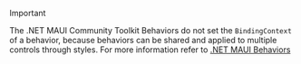> [!IMPORTANT]
> The .NET MAUI Community Toolkit Behaviors do not set the `BindingContext` of a behavior, because behaviors can be shared and applied to multiple controls through styles. For more information refer to [.NET MAUI Behaviors](/dotnet/maui/fundamentals/behaviors?view=net-maui-8.0#net-maui-behaviors)
